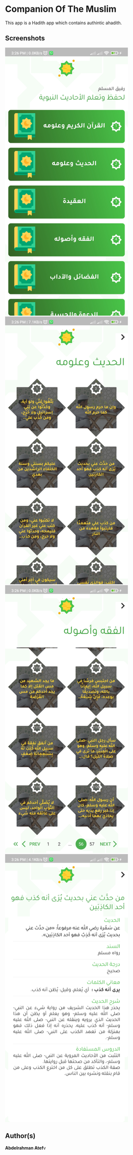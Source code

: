 # Companion Of The Muslim
This app is a Hadith app which contains authintic ahadith.

## Screenshots
<p>
<img src="screenshots/1.jpg" width="400"/> 
<img src="screenshots/2.jpg" width="400"> 
<img src="screenshots/3.jpg" width="400"/>
<img src="screenshots/4.jpg" width="400">
</p>


## Author(s)
**Abdelrahman Atef**v
